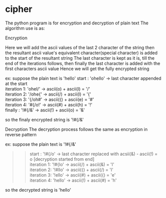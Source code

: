 # cipher

The python program is for encryption and decryption of plain text
The algorithm use is as:

Encryption

Here we will add the ascii values of the last 2 character of the string
then the resultant ascii value's equivalent character(special character) is added to the start of the resultant string
The last character is kept as it is, till the end of the iterations follows, 
then finally the last character is added with the first characters ascii value
Hence we will get the fully encrypted string

ex:
suppose the plain text is 'hello'
start      : 'ohello'   ->  last character appended at the start<br>
iteration 1: 'ohel/'    ->  ascii(o) + ascii(l) = '/'<br>
iteration 2: '/ohe{'    ->  ascii(/) + ascii(l) = '{'<br>
iteration 3: '{/oh#'    ->  ascii({) + ascii(e) = '#'<br>
iteration 4: '#{/o!'    ->  ascii(#) + ascii(h) = '!'<br>
finally    : '!#{/&'    ->  ascii(!) + ascii(o) = '&'<br>

so the finaly encrypted string is '!#{/&'

Decryption
The decryption process follows the same as encryption in reverse pattern

ex:
suppose the plain text is '!#{/&'
>>start      : '!#{/o'    ->  last character replaced with acsii(&) - ascii(!) = o [decryption started from end]<br>
>>iteration 1: '!#{lo'    ->  ascii(/) + ascii(&) = 'l'<br>
>>iteration 2: '!#llo'    ->  ascii({) + ascii(/) = 'l'<br>
>>iteration 3: '!ello'    ->  ascii(#) + ascii({) = 'e'<br>
>>iteration 4: 'hello'    ->  ascii(!) + ascii(#) = 'h'<br>

so the decrypted string is 'hello'
